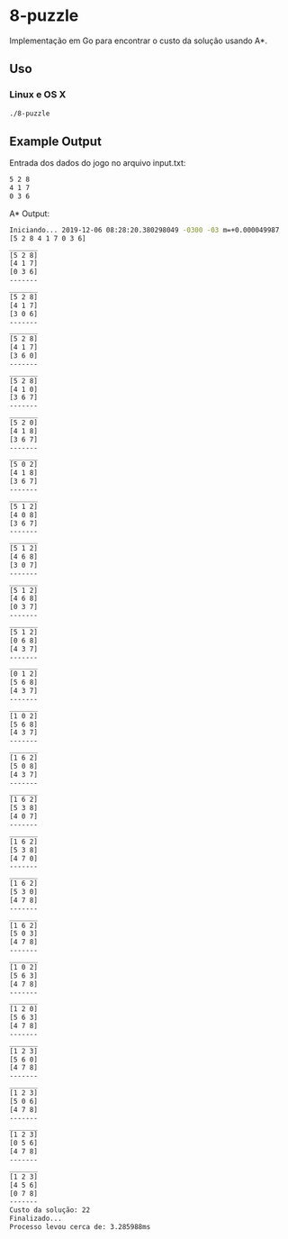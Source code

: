 # 8-puzzle

Implementação em Go para encontrar o custo da solução usando A*.

## Uso

### Linux e OS X

```bash
./8-puzzle
```

## Example Output

Entrada dos dados do jogo no arquivo input.txt:

```bash
5 2 8
4 1 7
0 3 6
```

A* Output:

```bash
Iniciando... 2019-12-06 08:28:20.380298049 -0300 -03 m=+0.000049987
[5 2 8 4 1 7 0 3 6]
_______
[5 2 8]
[4 1 7]
[0 3 6]
-------
_______
[5 2 8]
[4 1 7]
[3 0 6]
-------
_______
[5 2 8]
[4 1 7]
[3 6 0]
-------
_______
[5 2 8]
[4 1 0]
[3 6 7]
-------
_______
[5 2 0]
[4 1 8]
[3 6 7]
-------
_______
[5 0 2]
[4 1 8]
[3 6 7]
-------
_______
[5 1 2]
[4 0 8]
[3 6 7]
-------
_______
[5 1 2]
[4 6 8]
[3 0 7]
-------
_______
[5 1 2]
[4 6 8]
[0 3 7]
-------
_______
[5 1 2]
[0 6 8]
[4 3 7]
-------
_______
[0 1 2]
[5 6 8]
[4 3 7]
-------
_______
[1 0 2]
[5 6 8]
[4 3 7]
-------
_______
[1 6 2]
[5 0 8]
[4 3 7]
-------
_______
[1 6 2]
[5 3 8]
[4 0 7]
-------
_______
[1 6 2]
[5 3 8]
[4 7 0]
-------
_______
[1 6 2]
[5 3 0]
[4 7 8]
-------
_______
[1 6 2]
[5 0 3]
[4 7 8]
-------
_______
[1 0 2]
[5 6 3]
[4 7 8]
-------
_______
[1 2 0]
[5 6 3]
[4 7 8]
-------
_______
[1 2 3]
[5 6 0]
[4 7 8]
-------
_______
[1 2 3]
[5 0 6]
[4 7 8]
-------
_______
[1 2 3]
[0 5 6]
[4 7 8]
-------
_______
[1 2 3]
[4 5 6]
[0 7 8]
-------
Custo da solução: 22
Finalizado...
Processo levou cerca de: 3.285988ms
```
